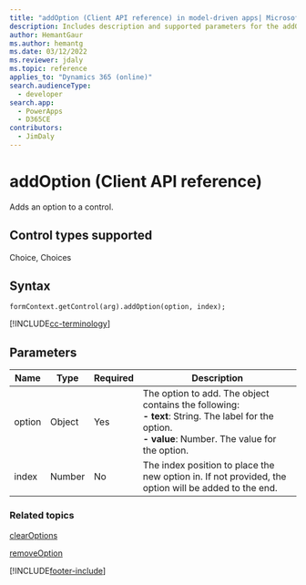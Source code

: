 ```yaml
---
title: "addOption (Client API reference) in model-driven apps| MicrosoftDocs"
description: Includes description and supported parameters for the addOption method.
author: HemantGaur
ms.author: hemantg
ms.date: 03/12/2022
ms.reviewer: jdaly
ms.topic: reference
applies_to: "Dynamics 365 (online)"
search.audienceType: 
  - developer
search.app: 
  - PowerApps
  - D365CE
contributors:
  - JimDaly
---
```

# addOption (Client API reference)

Adds an option to a control. 

## Control types supported

Choice, Choices

## Syntax

`formContext.getControl(arg).addOption(option, index);`

[!INCLUDE[cc-terminology](../../../../data-platform/includes/cc-terminology.md)]

## Parameters

|Name | Type | Required | Description|
|--|--|--|--|
|option |Object |Yes|The option to add. The object contains the following:<br/>**- text**: String. The label for the option.<br/>**- value**: Number. The value for the option.|
|index |Number |No|The index position to place the new option in. If not provided, the option will be added to the end.|

### Related topics

[clearOptions](clearOptions.md)

[removeOption](removeOption.md)

[!INCLUDE[footer-include](../../../../../includes/footer-banner.md)]